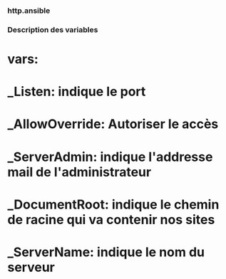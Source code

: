 ### http.ansible ###

### Description des variables ####
#  vars:
  #  _Listen: indique le port
  #  _AllowOverride: Autoriser le accès
  #  _ServerAdmin: indique l'addresse mail de l'administrateur
  #  _DocumentRoot: indique le chemin de racine qui va contenir nos sites
  #  _ServerName: indique le nom du serveur

